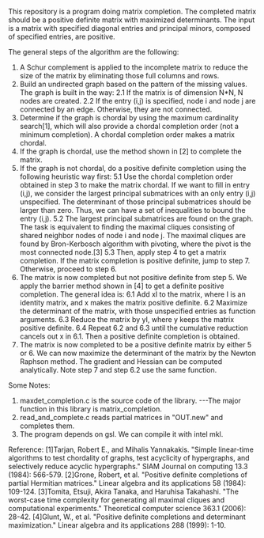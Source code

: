 This repository is a program doing matrix completion. The completed matrix should be a positive definite matrix with maximized determinants. The input is a matrix with specified diagonal entries and principal minors, composed of specified entries, are positive.

The general steps of the algorithm are the following:
1. A Schur complement is applied to the incomplete matrix to reduce the size of the matrix by eliminating those full columns and rows.
2. Build an undirected graph based on the pattern of the missing values. The graph is built in the way:
    2.1 If the matrix is of dimension N*N, N nodes are created.
    2.2 If the entry (i,j) is specified, node i and node j are connected by an edge. Otherwise, they are not connected.
3. Determine if the graph is chordal by using the maximum cardinality search[1], which will also provide a chordal completion order (not a minimum completion). A chordal completion order makes a matrix chordal.
4. If the graph is chordal, use the method shown in [2] to complete the matrix.
5. If the graph is not chordal, do a positive definite completion using the following heuristic way first:
    5.1 Use the chordal completion order obtained in step 3 to make the matrix chordal. If we want to fill in entry (i,j), we consider the largest principal submatrices with an only entry (i,j) unspecified. The determinant of those principal submatrices should be larger than zero. Thus, we can have a set of inequalities to bound the entry (i,j).
    5.2 The largest principal submatrices are found on the graph. The task is equivalent to finding the maximal cliques consisting of shared neighbor nodes of node i and node j. The maximal cliques are found by Bron-Kerbosch algorithm with pivoting, where the pivot is the most connected node.[3]
    5.3 Then, apply step 4 to get a matrix completion. If the matrix completion is positive definite, jump to step 7. Otherwise, proceed to step 6.
6. The matrix is now completed but not positive definite from step 5. We apply the barrier method shown in [4] to get a definite positive completion. The general idea is:
    6.1 Add xI to the matrix, where I is an identity matrix, and x makes the matrix positive definite.
    6.2 Maximize the determinant of the matrix, with those unspecified entries as function arguments.
    6.3 Reduce the matrix by yI, where y keeps the matrix positive definite.
    6.4 Repeat 6.2 and 6.3 until the cumulative reduction cancels out x in 6.1. Then a positive definite completion is obtained.
7. The matrix is now completed to be a positive definite matrix by either 5 or 6. We can now maximize the determinant of the matrix by the Newton Raphson method. The gradient and Hessian can be computed analytically. Note step 7 and step 6.2 use the same function.

Some Notes:

1. maxdet_completion.c is the source code of the library. 
    ---The major function in this library is matrix_completion.
2. read_and_complete.c reads partial matrices in "OUT.new" and completes them. 
3. The program depends on gsl. We can compile it with intel mkl.


Reference:
[1]Tarjan, Robert E., and Mihalis Yannakakis. "Simple linear-time algorithms to test chordality of graphs, test acyclicity of hypergraphs, and selectively reduce acyclic hypergraphs." SIAM Journal on computing 13.3 (1984): 566-579.
[2]Grone, Robert, et al. "Positive definite completions of partial Hermitian matrices." Linear algebra and its applications 58 (1984): 109-124.
[3]Tomita, Etsuji, Akira Tanaka, and Haruhisa Takahashi. "The worst-case time complexity for generating all maximal cliques and computational experiments." Theoretical computer science 363.1 (2006): 28-42.
[4]Glunt, W., et al. "Positive definite completions and determinant maximization." Linear algebra and its applications 288 (1999): 1-10.
